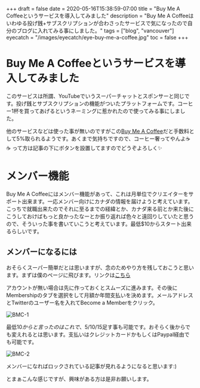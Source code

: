 +++
draft = false
date = 2020-05-16T15:38:59-07:00
title = "Buy Me A Coffeeというサービスを導入してみました"
description = "Buy Me A Coffeeはいわゆる投げ銭+サブスクリプションが合わさったサービスで気になったので自分のブログに入れてみる事にしました。"
tags = ["blog", "vancouver"]
eyecatch = "/images/eyecatch/eye-buy-me-a-coffee.jpg"
toc = false
+++

# Buy Me A Coffeeというサービスを導入してみました
このサービスは所謂、YouTubeでいうスーパーチャットとスポンサーと同じです。投げ銭とサブスクリプションの機能がついたプラットフォームです。コーヒー1杯を買ってあげるというネーミングに惹かれたので使ってみる事にしました。

他のサービスなどは使った事が無いのですがこの[Buy Me A Coffee](https://www.buymeacoffee.com/)だと手数料として5%取られるようです。あくまで気持ちですので、コーヒー奢ってやんよ☕️☕️ って方は記事の下にボタンを設置してますのでどうぞよろしく✨

# メンバー機能
Buy Me A Coffeeにはメンバー機能があって、これは月単位でクリエイターをサポート出来ます。一応メンバー向けにカナダの情報を届けようと考えています。こっちで就職出来たのでそれに至るまでの経緯とか、カナダ来る前とか来た後にこうしておけばもっと良かったなーとか振り返れば色々と遠回りしていたと思うので、そういった事を書いていこうと考えています。最低$10からスタート出来るらしいです。

## メンバーになるには
おそらくスーパー簡単だとは思いますが、念のためやり方を残しておこうと思います。まずは僕のページに飛びます。リンクは[こちら](https://www.buymeacoffee.com/nismit15)

アカウントが無い場合は先に作っておくとスムーズに進みます。その後にMembershipのタブを選択をして月額か年間支払いを決めます。メールアドレスとTwitterのユーザー名を入れてBecome a Memberをクリック。

![BMC-1](/images/2020/bmc-1.jpg)

最低$10からと言ったのはこれで、$5/$10/$15足す事も可能です。おそらく後からでも変えれるとは思います。支払いはクレジットカードかもしくはPaypal経由でも可能です。

![BMC-2](/images/2020/bmc-2.jpg)

メンバーになればロックされている記事が見れるようになると思います:)

とまぁこんな感じですが、興味がある方は是非お願いします。